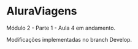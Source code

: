 # AluraViagens


Módulo 2 - Parte 1 - Aula 4 em andamento.

Modificações implementadas no branch Develop.
